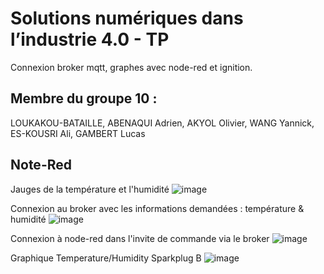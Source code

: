 # Solutions numériques dans l’industrie 4.0 - TP

Connexion broker mqtt, graphes avec node-red et ignition.

## Membre du groupe 10 :

LOUKAKOU-BATAILLE, ABENAQUI Adrien, AKYOL Olivier, WANG Yannick, ES-KOUSRI Ali, GAMBERT Lucas

## Note-Red

Jauges de la température et l'humidité
![image](https://user-images.githubusercontent.com/49391108/215095742-a65dabd8-1cd1-4809-9631-b8574fbdd822.png)

Connexion au broker avec les informations demandées : température & humidité
![image](https://user-images.githubusercontent.com/49391108/215095766-7f7aa6c8-f4e3-4a87-aa14-684066e38a93.png)

Connexion à node-red dans l'invite de commande via le broker
![image](https://user-images.githubusercontent.com/49391108/215095777-b1ed1962-9394-4030-8b3f-46cb0e149f3d.png)

Graphique Temperature/Humidity Sparkplug B
![image](https://user-images.githubusercontent.com/49391108/215095799-320bcdd6-1b28-48db-a0bd-440b5d5f007c.png)
